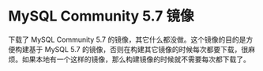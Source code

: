# MySQL Community 5.7 镜像

下载了 MySQL Community 5.7 的镜像，其它什么都没做。这个镜像的目的是方便构建基于 MySQL 5.7 的镜像，否则在构建其它镜像的时候每次都要下载，很麻烦。如果本地有一个这样的镜像，那么构建镜像的时候就不需要每次都下载了。